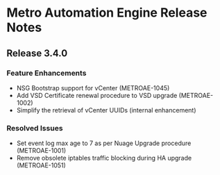 # Metro Automation Engine Release Notes
## Release 3.4.0
### Feature Enhancements
* NSG Bootstrap support for vCenter (METROAE-1045)
* Add VSD Certificate renewal procedure to VSD upgrade (METROAE-1002)
* Simplify the retrieval of vCenter UUIDs (internal enhancement)

### Resolved Issues
* Set event log max age to 7 as per Nuage Upgrade procedure (METROAE-1001)
* Remove obsolete iptables traffic blocking during HA upgrade (METROAE-1051)
